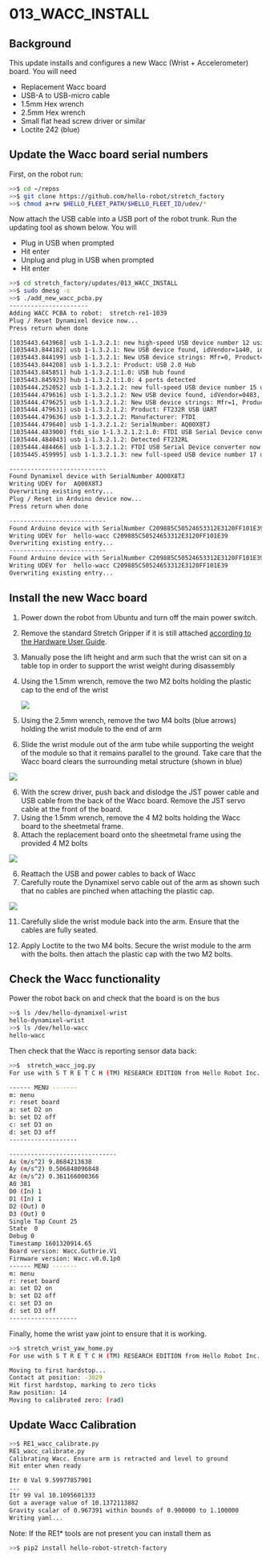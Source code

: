 # 013_WACC_INSTALL

## **Background**

This update installs and configures a new Wacc (Wrist + Accelerometer) board. You will need

- Replacement Wacc board
- USB-A to USB-micro cable
- 1.5mm Hex wrench
- 2.5mm Hex wrench
- Small flat head screw driver or similar
- Loctite 242 (blue)



## Update the Wacc board serial numbers

First, on the robot run:

```bash
>>$ cd ~/repos
>>$ git clone https://github.com/hello-robot/stretch_factory
>>$ chmod a+rw $HELLO_FLEET_PATH/$HELLO_FLEET_ID/udev/*
```

Now attach the USB cable into a USB port of the robot trunk. Run the updating tool as shown below. You will
- Plug in USB when prompted
- Hit enter
- Unplug and plug in USB when prompted
- Hit enter


```bash
>>$ cd stretch_factory/updates/013_WACC_INSTALL
>>$ sudo dmesg -c
>>$ ./add_new_wacc_pcba.py 
----------------------
Adding WACC PCBA to robot:  stretch-re1-1039
Plug / Reset Dynamixel device now...
Press return when done

[1035443.643968] usb 1-1.3.2.1: new high-speed USB device number 12 using xhci_hcd
[1035443.844182] usb 1-1.3.2.1: New USB device found, idVendor=1a40, idProduct=0101
[1035443.844199] usb 1-1.3.2.1: New USB device strings: Mfr=0, Product=1, SerialNumber=0
[1035443.844208] usb 1-1.3.2.1: Product: USB 2.0 Hub
[1035443.845851] hub 1-1.3.2.1:1.0: USB hub found
[1035443.845923] hub 1-1.3.2.1:1.0: 4 ports detected
[1035444.252052] usb 1-1.3.2.1.2: new full-speed USB device number 15 using xhci_hcd
[1035444.479616] usb 1-1.3.2.1.2: New USB device found, idVendor=0403, idProduct=6001
[1035444.479625] usb 1-1.3.2.1.2: New USB device strings: Mfr=1, Product=2, SerialNumber=3
[1035444.479631] usb 1-1.3.2.1.2: Product: FT232R USB UART
[1035444.479636] usb 1-1.3.2.1.2: Manufacturer: FTDI
[1035444.479640] usb 1-1.3.2.1.2: SerialNumber: AQ00X8TJ
[1035444.483900] ftdi_sio 1-1.3.2.1.2:1.0: FTDI USB Serial Device converter detected
[1035444.484043] usb 1-1.3.2.1.2: Detected FT232RL
[1035444.484466] usb 1-1.3.2.1.2: FTDI USB Serial Device converter now attached to ttyUSB3
[1035445.459995] usb 1-1.3.2.1.3: new full-speed USB device number 17 using xhci_hcd

---------------------------
Found Dynamixel device with SerialNumber AQ00X8TJ
Writing UDEV for  AQ00X8TJ
Overwriting existing entry...
Plug / Reset in Arduino device now...
Press return when done

---------------------------
Found Arduino device with SerialNumber C209885C50524653312E3120FF101E39
Writing UDEV for  hello-wacc C209885C50524653312E3120FF101E39
Overwriting existing entry...
---------------------------
Found Arduino device with SerialNumber C209885C50524653312E3120FF101E39
Writing UDEV for  hello-wacc C209885C50524653312E3120FF101E39
Overwriting existing entry...

```

## Install the new Wacc board

1. Power down the robot from Ubuntu and turn off the main power switch.

2. Remove the standard Stretch Gripper if it is still attached [according to the Hardware User Guide](https://docs.hello-robot.com/0.1/hardware_user_guide/#gripper-removal). 

3. Manually pose the lift height and arm such that the wrist can sit on a table top in order to support the wrist weight during disassembly

4. Using the 1.5mm wrench, remove the two M2 bolts holding the plastic cap to the end of the wrist 

   ![](./images/end_cap_remove.png)

5. Using the 2.5mm wrench, remove the two M4 bolts (blue arrows) holding the wrist module to the end of arm

6. Slide the wrist module out of the arm tube while supporting the weight of the module so that it remains parallel to the ground.  Take care that the Wacc board clears the surrounding metal structure (shown in blue)

![](./images/wrist_module_remove.png)



6. With the screw driver, push back and dislodge the JST power cable and USB cable from the back of the Wacc board. Remove the JST servo cable at the front of the board.
7. Using the 1.5mm wrench, remove the 4 M2 bolts holding the Wacc board to the sheetmetal frame. 
8. Attach the replacement board onto the sheetmetal frame using the provided 4 M2 bolts

![](./images/pcba_remove.png)

6. Reattach the USB and power cables to back of Wacc
7. Carefully route the Dynamixel servo cable out of the arm as shown such that no cables are pinched when attaching the plastic cap.

![](./images/cable_route.png)

11. Carefully slide the wrist module back into the arm. Ensure that the cables are fully seated.

10. Apply Loctite to the two M4 bolts. Secure the wrist module to the arm with the bolts. then attach the plastic cap with the two M2 bolts. 



## Check the Wacc functionality

Power the robot back on and check that the board is on the bus

```bash
>>$ ls /dev/hello-dynamixel-wrist
hello-dynamixel-wrist
>>$ ls /dev/hello-wacc
hello-wacc
```

Then check that the Wacc is reporting sensor data back:

```bash
>>$  stretch_wacc_jog.py 
For use with S T R E T C H (TM) RESEARCH EDITION from Hello Robot Inc.

------ MENU -------
m: menu
r: reset board
a: set D2 on
b: set D2 off
c: set D3 on
d: set D3 off
-------------------

------------------------------
Ax (m/s^2) 9.8684213638
Ay (m/s^2) 0.506848096848
Az (m/s^2) 0.361166000366
A0 381
D0 (In) 1
D1 (In) 1
D2 (Out) 0
D3 (Out) 0
Single Tap Count 25
State  0
Debug 0
Timestamp 1601320914.65
Board version: Wacc.Guthrie.V1
Firmware version: Wacc.v0.0.1p0
------ MENU -------
m: menu
r: reset board
a: set D2 on
b: set D2 off
c: set D3 on
d: set D3 off
-------------------

```

Finally, home the wrist yaw joint to ensure that it is working.

```bash
>>$ stretch_wrist_yaw_home.py 
For use with S T R E T C H (TM) RESEARCH EDITION from Hello Robot Inc.

Moving to first hardstop...
Contact at position: -3029
Hit first hardstop, marking to zero ticks
Raw position: 14
Moving to calibrated zero: (rad)

```

## Update Wacc Calibration

```bash
>>$ RE1_wacc_calibrate.py
RE1_wacc_calibrate.py 
Calibrating Wacc. Ensure arm is retracted and level to ground
Hit enter when ready

Itr 0 Val 9.59977857901
...
Itr 99 Val 10.1095601333
Got a average value of 10.1372113882
Gravity scalar of 0.967391 within bounds of 0.900000 to 1.100000
Writing yaml...

```
Note: If the RE1* tools are not present you can install them as

```bash
>>$ pip2 install hello-robot-stretch-factory
```
